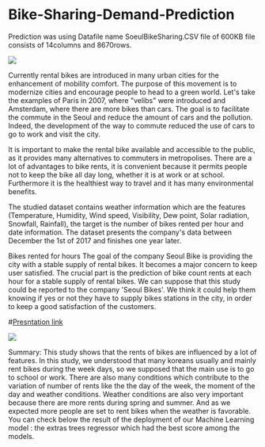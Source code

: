# Bike-Sharing-Demand-Prediction
Prediction was using Datafile name SoeulBikeSharing.CSV file of 600KB file consists of 14columns and 8670rows.

![](https://github.com/Babu6030/Bike-Sharing-Demand-Prediction/blob/main/bike-1.gif)

Currently rental bikes are introduced in many urban cities for the enhancement of mobility comfort. The purpose of this movement is to modernize cities and encourage people to head to a green world. Let's take the examples of Paris in 2007, where "velibs" were introduced and Amsterdam, where there are more bikes than cars. The goal is to facilitate the commute in the Seoul and reduce the amount of cars and the pollution. Indeed, the development of the way to commute reduced the use of cars to go to work and visit the city.

It is important to make the rental bike available and accessible to the public, as it provides many alternatives to commuters in metropolises. There are a lot of advantages to bike rents, it is convenient because it permits people not to keep the bike all day long, whether it is at work or at school. Furthermore it is the healthiest way to travel and it has many environmental benefits.

The studied dataset contains weather information which are the features (Temperature, Humidity, Wind speed, Visibility, Dew point, Solar radiation, Snowfall, Rainfall), the target is the number of bikes rented per hour and date information. The dataset presents the company's data between December the 1st of 2017 and finishes one year later.

Bikes rented for hours
The goal of the company Seoul Bike is providing the city with a stable supply of rental bikes. It becomes a major concern to keep user satisfied. The crucial part is the prediction of bike count rents at each hour for a stable supply of rental bikes. We can suppose that this study could be reported to the company 'Seoul Bikes'. We think it could help them knowing if yes or not they have to supply bikes stations in the city, in order to keep a good satisfaction of the customers.


#[Presntation link](https://github.com/Babu6030/Bike-Sharing-Demand-Prediction/blob/main/Bike%20Demand%20Prediction%20Presentation.pdf)

![](https://github.com/Babu6030/Bike-Sharing-Demand-Prediction/blob/main/Bike%20Image.png)

Summary:
 This study shows that the rents of bikes are influenced by a lot of features. In this study, we understood that many koreans usually and mainly rent bikes during the week days, so we supposed that the main use is to go to school or work. There are also many conditions which contribute to the variation of number of rents like the the day of the week, the moment of the day and weather conditions. Weather conditions are also very important because there are more rents during spring and summer. And as we expected more people are set to rent bikes when the weather is favorable.
You can check below the result of the deployment of our Machine Learning model : the extras trees regressor which had the best score among the models.
